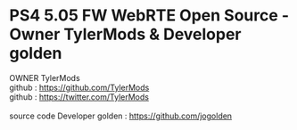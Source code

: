 # PS4 5.05 FW WebRTE Open Source - Owner TylerMods & Developer golden
OWNER TylerMods 
<br>github : https://github.com/TylerMods
<br>github : https://twitter.com/TylerMods
<br><br>
 source code Developer golden : https://github.com/jogolden
